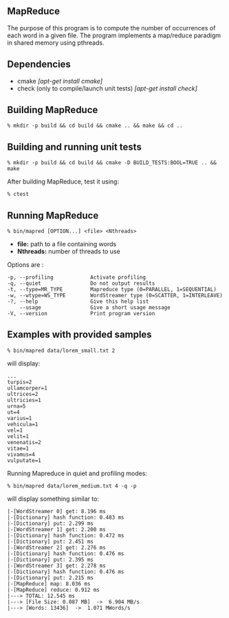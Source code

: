 MapReduce
---------
The purpose of this program is to compute the number of occurrences of each word in a given file. The program implements a map/reduce paradigm in shared memory using pthreads.


Dependencies
------------

* cmake *[apt-get install cmake]*
* check (only to compile/launch unit tests) *[apt-get install check]*


Building MapReduce
------------------

    % mkdir -p build && cd build && cmake .. && make && cd ..


Building and running unit tests
-------------------------------
    % mkdir -p build && cd build && cmake -D BUILD_TESTS:BOOL=TRUE .. && make 

After building MapReduce, test it using:

    % ctest


Running MapReduce
-----------------

    % bin/mapred [OPTION...] <file> <Nthreads> 


* **file:** path to a file containing words
* **Nthreads:** number of threads to use


Options are :

    -p, --profiling            Activate profiling
    -q, --quiet                Do not output results
    -t, --type=MR_TYPE         Mapreduce type (0=PARALLEL, 1=SEQUENTIAL)
    -w, --wtype=WS_TYPE        WordStreamer type (0=SCATTER, 1=INTERLEAVE)
    -?, --help                 Give this help list
        --usage                Give a short usage message
    -V, --version              Print program version



Examples with provided samples
-----------------------------

    % bin/mapred data/lorem_small.txt 2

will display:

    ...
    turpis=2
    ullamcorper=1
    ultrices=2
    ultricies=1
    urna=5
    ut=4
    varius=1
    vehicula=1
    vel=1
    velit=1
    venenatis=2
    vitae=1
    vivamus=4
    vulputate=1


Running Mapreduce in quiet and profiling modes:

    % bin/mapred data/lorem_medium.txt 4 -q -p

will display something similar to:

    |-[WordStreamer 0] get: 8.196 ms
    |-[Dictionary] hash function: 0.483 ms
    |-[Dictionary] put: 2.299 ms
    |-[WordStreamer 1] get: 2.200 ms
    |-[Dictionary] hash function: 0.472 ms
    |-[Dictionary] put: 2.451 ms
    |-[WordStreamer 2] get: 2.276 ms
    |-[Dictionary] hash function: 0.476 ms
    |-[Dictionary] put: 2.395 ms
    |-[WordStreamer 3] get: 2.278 ms
    |-[Dictionary] hash function: 0.476 ms
    |-[Dictionary] put: 2.215 ms
    |-[MapReduce] map: 8.036 ms
    |-[MapReduce] reduce: 0.912 ms
    |---> TOTAL: 12.545 ms
    |---> [File Size: 0.087 MB]  ->  6.904 MB/s
    |---> [Words: 13436]  ->  1.071 MWords/s

